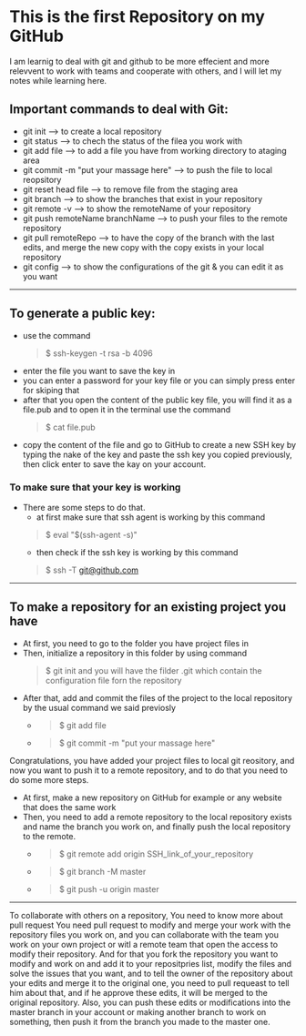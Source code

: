 # This is the first Repository on my GitHub
  I am learnig to deal with git and github to be more effecient and more relevvent to work with teams 
  and cooperate with others, and I will let my notes while learning here.

## Important commands to deal with Git:
- git init                                   --> to create a local repository
- git status                                 --> to chech the status of the filea you work with
- git add file                               --> to add a file you have from working directory to ataging area
- git commit -m "put your massage here"      --> to push the file to local reopsitory
- git reset head file                        --> to remove file from the staging area
- git branch                                 --> to show the branches that exist in your repository
- git remote -v                              --> to show the remoteName of your repository
- git push remoteName branchName             --> to push your files to the remote repository
- git pull remoteRepo                        --> to have the copy of the branch with the last edits, and merge 
                                                 the new copy with the copy exists in your local repository
- git config                                 --> to show the configurations of the git & you can edit it as you want

------------------------------------------------------------------------------
## To generate a public key:
- use the command 
    > $ ssh-keygen -t rsa -b 4096
- enter the file you want to save the key in
- you can enter a password for your key file or you can simply press enter for skiping that
- after that you open the content of the public key file, you will find it as a file.pub and to open it in the 
   terminal use the command 
    > $ cat file.pub
- copy the content of the file and go to GitHub to create a new SSH key by typing the nake of the key and paste 
   the ssh key you copied previously, then click enter to save the kay on your account.

### To make sure that your key is working  
- There are some steps to do that.
   - at first make sure that ssh agent is working by this command 
    > $ eval "$(ssh-agent -s)" 
   - then check if the ssh key is working by this command 
    > $ ssh -T git@github.com
------------------------------------------------------------------------------
## To make a repository for an existing project you have
- At first, you need to go to the folder you have project files in
- Then, initialize a repository in this folder by using command 
    > $ git init
  and you will have the filder .git 
  which contain the configuration file forn the repository
- After that, add and commit the files of the project to the local repository by the usual command we said previosly
    - > $ git add file
    - > $ git commit -m "put your massage here" 

Congratulations, you have added your project files to local git reository, and now you want to push it to a remote repository, and to do that you need to do some more steps.

- At first, make a new repository on GitHub for example or any website that does the same work
- Then, you need to add a remote repository to the local repository exists and name the branch you work on, and 
  finally push the local repository to the remote.
    - > $ git remote add origin SSH_link_of_your_repository
    - > $ git branch -M master
    - > $ git push -u origin master
------------------------------------------------------------------------------
To collaborate with others on a repository, You need to know more about pull request
  You need pull request to modify and merge your work with the repository files you work on, and you can collaborate with the team you work on your own project or witl a remote team that open the access to modify their repository.
  And for that you fork the repository you want to modify and work on and add it to your repositpries list, modify the files and solve the issues that you want, and to tell the owner of the repository about your edits and merge it to the original one, you need to pull requeast to tell him about that, and if he approve these edits, it will be merged to the original repository.
  Also, you can push these edits or modifications into the master branch in your account or making another branch to work on something, then push it from the branch you made to the master one.
